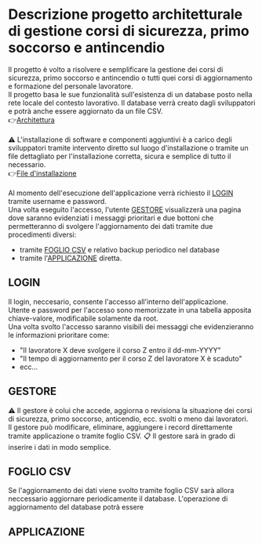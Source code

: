 # Descrizione progetto architetturale di gestione corsi di sicurezza, primo soccorso e antincendio <br>

Il progetto è volto a risolvere e semplificare la gestione dei corsi di sicurezza, primo soccorso
e antincendio o tutti quei corsi di aggiornamento e formazione del personale lavoratore.<br>
Il progetto basa le sue funzionalità sull'esistenza di un database posto nella rete locale
del contesto lavorativo.
Il database verrà creato dagli sviluppatori e potrà anche essere aggiornato da un file CSV.
<br>
:point_right:[Architettura](https://github.com/Enrypase/AreaLab/blob/main/Architettura.md)
<br>
<br>
:warning: L'installazione di software e componenti aggiuntivi è a carico degli sviluppatori tramite
intervento diretto sul luogo d'installazione o tramite un file dettagliato per l'installazione 
corretta, sicura e semplice di tutto il necessario.<br>
:point_right:[File d'installazione](https://github.com/Enrypase/AreaLab/blob/main/Installazione.md)
<br>
<br>
Al momento dell'esecuzione dell'applicazione verrà richiesto il [LOGIN](#LOGIN) tramite username e password.<br>
Una volta eseguito l'accesso, l'utente [GESTORE](#GESTORE) visualizzerà una pagina dove saranno evidenziati i messaggi prioritari e due bottoni
che permetteranno di svolgere l'aggiornamento dei dati tramite due procedimenti diversi:
* tramite [FOGLIO CSV](#FOGLIO-CVS) e relativo backup periodico nel database 
* tramite l'[APPLICAZIONE](#APPLICAZIONE) diretta. 

## LOGIN<br>
Il login, neccesario, consente l'accesso all'interno dell'applicazione.<br>
Utente e password per l'accesso sono memorizzate in una tabella apposita chiave-valore, modificabile solamente 
da root.<br>
Una volta svolto l'accesso saranno visibili dei messaggi che evidenzieranno le 
informazioni prioritare come:<br>
* "Il lavoratore X deve svolgere il corso Z entro il dd-mm-YYYY"
* "Il tempo di aggiornamento per il corso Z del lavoratore X è scaduto"
* ecc...

## GESTORE<br>
:warning: Il gestore è colui che accede, aggiorna o revisiona la situazione dei corsi di sicurezza,
primo soccorso, anticendio, ecc. svolti o meno dai lavoratori.<br>
Il gestore può modificare, eliminare, aggiungere i record direttamente tramite applicazione o tramite
foglio CSV.
:clipboard: Il gestore sarà in grado di inserire i dati in modo semplice. 

## FOGLIO CSV<br>
Se l'aggiornamento dei dati viene svolto tramite foglio CSV sarà allora neccessario aggiornare periodicamente il database.
L'operazione di aggiornamento del database potrà essere 

## APPLICAZIONE<br>

